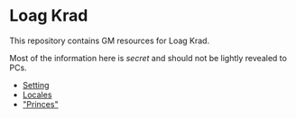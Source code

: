 # Loag Krad

This repository contains GM resources for Loag Krad.

Most of the information here is _secret_ and should not be lightly
revealed to PCs.

*   [Setting](./setting.md)
*   [Locales](./locales.md)
*   ["Princes"](./princes.md)
